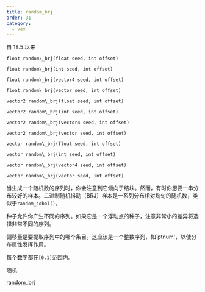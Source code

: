 ```yaml
---
title: random_brj
order: 31
category:
  - vex
---
```


自 18.5 以来

`float random\_brj(float seed, int offset)`

`float random\_brj(int seed, int offset)`

`float random\_brj(vector4 seed, int offset)`

`float random\_brj(vector seed, int offset)`

`vector2 random\_brj(float seed, int offset)`

`vector2 random\_brj(int seed, int offset)`

`vector2 random\_brj(vector4 seed, int offset)`

`vector2 random\_brj(vector seed, int offset)`

`vector random\_brj(float seed, int offset)`

`vector random\_brj(int seed, int offset)`

`vector random\_brj(vector4 seed, int offset)`

`vector random\_brj(vector seed, int offset)`

当生成一个随机数的序列时，你会注意到它倾向于结块。然而，有时你想要一串分布较好的样本。二进制随机抖动（BRJ）样本是一系列分布相对均匀的随机数，类似于`random_sobol()`。

种子允许你产生不同的序列。如果它是一个浮动点的种子，注意非常小的差异将选择非常不同的序列。

偏移量是要提取序列中的哪个条目。这应该是一个整数序列，如`ptnum'，以使分布属性发挥作用。

每个数字都在`[0.1]`范围内。

随机

[random_brj](random_brj.html)
